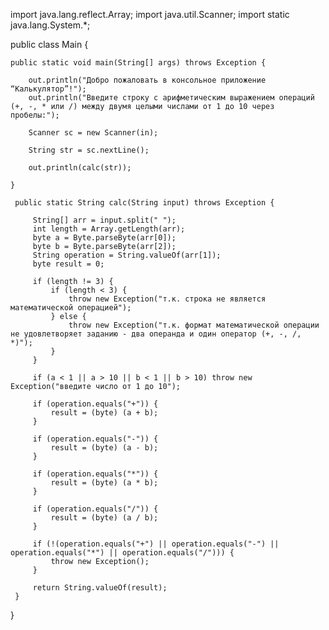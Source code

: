 import java.lang.reflect.Array;
import java.util.Scanner;
import static java.lang.System.*;

public class Main {

    public static void main(String[] args) throws Exception {

        out.println("Добро пожаловать в консольное приложение “Калькулятор”!");
        out.println("Введите строку с арифметическим выражением операций (+, -, * или /) между двумя целыми числами от 1 до 10 через пробелы:");

        Scanner sc = new Scanner(in);

        String str = sc.nextLine();

        out.println(calc(str));

    }

     public static String calc(String input) throws Exception {

         String[] arr = input.split(" ");
         int length = Array.getLength(arr);
         byte a = Byte.parseByte(arr[0]);
         byte b = Byte.parseByte(arr[2]);
         String operation = String.valueOf(arr[1]);
         byte result = 0;

         if (length != 3) {
             if (length < 3) {
                 throw new Exception("т.к. строка не является математической операцией");
             } else {
                 throw new Exception("т.к. формат математической операции не удовлетворяет заданию - два операнда и один оператор (+, -, /, *)");
             }
         }

         if (a < 1 || a > 10 || b < 1 || b > 10) throw new Exception("введите число от 1 до 10");

         if (operation.equals("+")) {
             result = (byte) (a + b);
         }

         if (operation.equals("-")) {
             result = (byte) (a - b);
         }

         if (operation.equals("*")) {
             result = (byte) (a * b);
         }

         if (operation.equals("/")) {
             result = (byte) (a / b);
         }

         if (!(operation.equals("+") || operation.equals("-") || operation.equals("*") || operation.equals("/"))) {
             throw new Exception();
         }

         return String.valueOf(result);
     }
}
